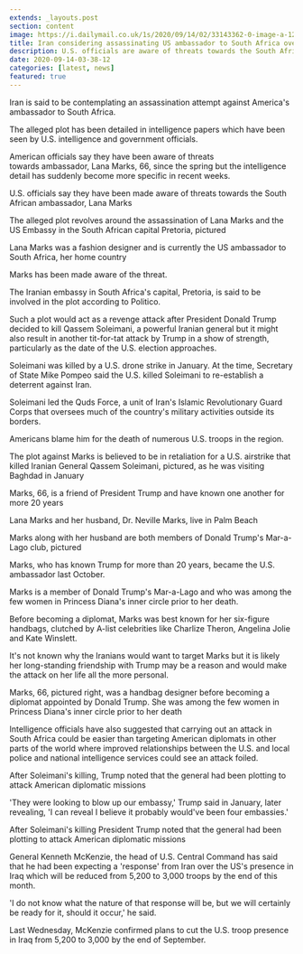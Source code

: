 ```yaml
---
extends: _layouts.post
section: content
image: https://i.dailymail.co.uk/1s/2020/09/14/02/33143362-0-image-a-126_1600046678930.jpg 
title: Iran considering assassinating US ambassador to South Africa over to killing of Qassem Soleimani 
description: U.S. officials are aware of threats towards the South African ambassador, Lana Marks in retaliation for a U.S. airstrike that killed Iranian General Qassem Soleimani earlier this year in Baghdad. 
date: 2020-09-14-03-38-12 
categories: [latest, news] 
featured: true 
--- 
```

Iran is said to be contemplating an assassination attempt against America's ambassador to South Africa.

The alleged plot has been detailed in intelligence papers which have been seen by U.S. intelligence and government officials. 

American officials say they have been aware of threats towards ambassador, Lana Marks, 66, since the spring but the intelligence detail has suddenly become more specific in recent weeks. 

U.S. officials say they have been made aware of threats towards the South African ambassador, Lana Marks

The alleged plot revolves around the assassination of Lana Marks and the US Embassy in the South African capital Pretoria, pictured 

Lana Marks was a fashion designer and is currently the US ambassador to South Africa, her home country

Marks has been made aware of the threat. 

The Iranian embassy in South Africa's capital, Pretoria, is said to be involved in the plot according to Politico. 

Such a plot would act as a revenge attack after President Donald Trump decided to kill Qassem Soleimani, a powerful Iranian general but it might also result in another tit-for-tat attack by Trump in a show of strength, particularly as the date of the U.S. election approaches.    

Soleimani was killed by a U.S. drone strike in January. At the time, Secretary of State Mike Pompeo said the U.S. killed Soleimani to re-establish a deterrent against Iran. 

Soleimani led the Quds Force, a unit of Iran's Islamic Revolutionary Guard Corps that oversees much of the country's military activities outside its borders. 

Americans blame him for the death of numerous U.S. troops in the region. 

The plot against Marks is believed to be in retaliation for a U.S. airstrike that killed Iranian General Qassem Soleimani, pictured, as he was visiting Baghdad in January

Marks, 66, is a friend of President Trump and have known one another for more 20 years

Lana Marks and her husband, Dr. Neville Marks, live in Palm Beach

Marks along with her husband are both members of Donald Trump's Mar-a-Lago club, pictured

Marks, who has known Trump for more than 20 years, became the U.S. ambassador last October. 

Marks is a member of Donald Trump's Mar-a-Lago and who was among the few women in Princess Diana's inner circle prior to her death. 

Before becoming a diplomat, Marks was best known for her six-figure handbags, clutched by A-list celebrities like Charlize Theron, Angelina Jolie and Kate Winslett. 

It's not known why the Iranians would want to target Marks but it is likely her long-standing friendship with Trump may be a reason and would make the attack on her life all the more personal.

Marks, 66, pictured right, was a handbag designer before becoming a diplomat appointed by Donald Trump. She was among the few women in Princess Diana's inner circle prior to her death

Intelligence officials have also suggested that carrying out an attack in South Africa could be easier than targeting American diplomats in other parts of the world where improved relationships between the U.S. and local police and national intelligence services could see an attack foiled.    

After Soleimani's killing, Trump noted that the general had been plotting to attack American diplomatic missions

'They were looking to blow up our embassy,' Trump said in January, later revealing, 'I can reveal I believe it probably would've been four embassies.'  

After Soleimani's killing President Trump noted that the general had been plotting to attack American diplomatic missions

General Kenneth McKenzie, the head of U.S. Central Command has said that he had been expecting a 'response' from Iran over the US's presence in Iraq which will be reduced from 5,200 to 3,000 troops by the end of this month.

'I do not know what the nature of that response will be, but we will certainly be ready for it, should it occur,' he said. 

Last Wednesday, McKenzie confirmed plans to cut the U.S. troop presence in Iraq from 5,200 to 3,000 by the end of September. 

